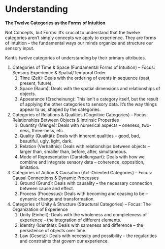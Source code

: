 # Understanding

**The Twelve Categories as the Forms of Intuition**

Not Concepts, but Forms: It’s crucial to understand that the twelve categories aren’t simply concepts we apply to experience. They are forms of intuition – the fundamental ways our minds organize and structure our sensory input.

Kant’s twelve categories of understanding by their primary attributes.

1. Categories of Time & Space (Fundamental Forms of Intuition) – Focus: Sensory Experience & Spatial/Temporal Order
   1. Time (Zeit): Deals with the ordering of events in sequence (past, present, future).
   1. Space (Raum): Deals with the spatial dimensions and relationships of objects.
   1. Appearance (Erscheinung):  This isn’t a category itself, but the result of applying the other categories to sensory data. It’s the way things appear to us, shaped by the categories.
1. Categories of Relations & Qualities (Cognitive Categories) – Focus: Relationships Between Objects & Intrinsic Properties
   1. Quantity (Menge): Deals with numerical aspects – oneness, two-ness, three-ness, etc.
   1. Quality (Qualität): Deals with inherent qualities – good, bad, beautiful, ugly, light, dark.
   1. Relation (Verhältnis): Deals with relationships between objects – larger than, smaller than, before, after, simultaneous.
   1. Mode of Representation (Darstellungsart): Deals with how we combine and integrate sensory data – coherence, opposition, limitation.
1. Categories of Action & Causation (Act-Oriented Categories) – Focus:  Causal Connections & Dynamic Processes
   1. Ground (Grund): Deals with causality – the necessary connection between cause and effect.
   1. Process (Processus): Deals with becoming and ceasing to be – dynamic change and transformation.
1. Categories of Unity & Structure (Structural Categories) – Focus:  The Organization of Experience
   1. Unity (Einheit): Deals with the wholeness and completeness of experience – the integration of different elements.
   1. Identity (Identität): Deals with sameness and difference – the persistence of objects over time.
   1. Law (Gesetz): Deals with necessity and possibility – the regularities and constraints that govern our experience.
